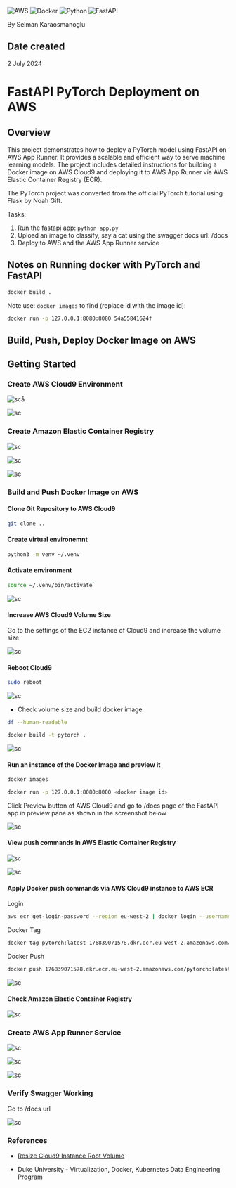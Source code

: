 ![AWS](https://img.shields.io/badge/AWS-%23FF9900.svg?style=for-the-badge&logo=amazon-aws&logoColor=white)
![Docker](https://img.shields.io/badge/docker-%230db7ed.svg?style=for-the-badge&logo=docker&logoColor=white)
![Python](https://img.shields.io/badge/python-3670A0?style=for-the-badge&logo=python&logoColor=ffdd54)
![FastAPI](https://img.shields.io/badge/FastAPI-005571?style=for-the-badge&logo=fastapi)

By Selman Karaosmanoglu 

## Date created
2 July 2024

# FastAPI PyTorch Deployment on AWS

## Overview

This project demonstrates how to deploy a PyTorch model using FastAPI on AWS App Runner. It provides a scalable and efficient way to serve machine learning models. The project includes detailed instructions for building a Docker image on AWS Cloud9 and deploying it to AWS App Runner via AWS Elastic Container Registry (ECR). 

The PyTorch project was converted from the official PyTorch tutorial using Flask by Noah Gift.

Tasks:

1.  Run the fastapi app:  `python app.py`
2.  Upload an image to classify, say a cat using the swagger docs url:  /docs
3.  Deploy to AWS and the AWS App Runner service

## Notes on Running docker with PyTorch and FastAPI

```bash
docker build .
```

Note use: `docker images` to find (replace id with the image id):

```bash
docker run -p 127.0.0.1:8080:8080 54a55841624f
```

## Build, Push, Deploy Docker Image on AWS

## Getting Started

### Create AWS Cloud9 Environment

![sc](resources/1-create-cloud9-env.png)å

![sc](resources/2-create-cloud9-env.png)

### Create Amazon Elastic Container Registry

![sc](resources/3-ecr.png)

![sc](resources/4-ecr.png)

![sc](resources/5-ecr.png)

### Build and Push Docker Image on AWS

#### Clone Git Repository to AWS Cloud9

```bash
git clone ..
```

#### Create virtual environemnt

```bash
python3 -m venv ~/.venv
```

#### Activate environment

```bash
source ~/.venv/bin/activate`
```

![sc](resources/6-cloud9.png)

#### Increase AWS Cloud9 Volume Size

Go to the settings of the EC2 instance of Cloud9 and increase the volume size

![sc](resources/7-ec2-volume-size.png)

#### Reboot Cloud9

```bash
sudo reboot
```

![sc](resources/8-reboot-cloud9.png)

- Check volume size and build docker image

```bash
df --human-readable
```

```bash
docker build -t pytorch .
```

![sc](resources/9-cloud9-docker-build.png)
 
#### Run an instance of the Docker Image and preview it

```bash
docker images
```

```bash
docker run -p 127.0.0.1:8080:8080 <docker image id>
```

Click Preview button of AWS Cloud9 and go to /docs page of the FastAPI app in preview pane as shown in the screenshot below

![sc](resources/10-cloud9-run-preview.png)

#### View push commands in AWS Elastic Container Registry

![sc](resources/11-ecr-push-commands.png)

![sc](resources/12-ecr-push-commands.png)

#### Apply Docker push commands via AWS Cloud9 instance to AWS ECR

Login

```bash
aws ecr get-login-password --region eu-west-2 | docker login --username AWS --password-stdin 176839071578.dkr.ecr.eu-west-2.amazonaws.com
```

Docker Tag

```bash
docker tag pytorch:latest 176839071578.dkr.ecr.eu-west-2.amazonaws.com/pytorch:latest
```

Docker Push

```bash
docker push 176839071578.dkr.ecr.eu-west-2.amazonaws.com/pytorch:latest
```

![sc](resources/13-cloud9-push-commands.png)

#### Check Amazon Elastic Container Registry

![sc](resources/14-aws-ecr-images.png)

### Create AWS App Runner Service

![sc](resources/15-aws-app-runner.png)

![sc](resources/16-aws-app-runner.png)

![sc](resources/17-aws-app-runner.png)

### Verify Swagger Working

Go to /docs url

![sc](resources/18-success.png)


### References

* [Resize Cloud9 Instance Root Volume](https://ec2spotworkshops.com/ecs-spot-capacity-providers/workshopsetup/resize_ebs.html)

* Duke University - Virtualization, Docker, Kubernetes Data Engineering Program